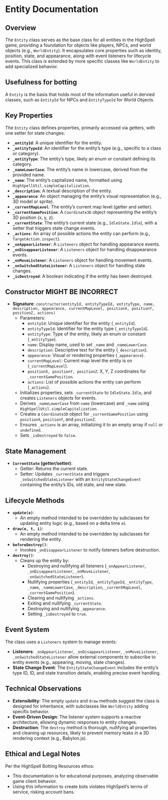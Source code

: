 # Entity Documentation

## Overview
The `Entity` class serves as the base class for all entities in the HighSpell game, providing a foundation for objects like players, NPCs, and world objects (e.g., `WorldEntity`). It encapsulates core properties such as identity, position, state, and appearance, along with event listeners for lifecycle events. This class is extended by more specific classes like `WorldEntity` to add specialized behavior.

## Usefulness for botting
A `Entity` is the basis that holds most of the information useful in dervied classes, such as `EntityId` for NPCs and `EntityTypeId` for World Objects. 

## Key Properties
The `Entity` class defines properties, primarily accessed via getters, with one setter for state changes:

- **`_entityId`**: A unique identifier for the entity.
- **`_entityTypeId`**: An identifier for the entity’s type (e.g., specific to a class or category).
- **`_entityType`**: The entity’s type, likely an enum or constant defining its category.
- **`_nameLowerCase`**: The entity’s name in lowercase, derived from the provided name.
- **`_name`**: The entity’s capitalized name, formatted using `HighSpellUtil.simpleCapitalization`.
- **`_description`**: A textual description of the entity.
- **`_appearance`**: An object managing the entity’s visual representation (e.g., 3D model or sprite).
- **`_currentMapLevel`**: The entity’s current map level (getter and setter).
- **`_currentGamePosition`**: A `Coordinate3D` object representing the entity’s 3D position (x, y, z).
- **`_currentState`**: The entity’s current state (e.g., `IdleState.Idle`), with a setter that triggers state change events.
- **`_actions`**: An array of possible actions the entity can perform (e.g., `TargetAction.inspect`).
- **`_onAppearListener`**: A `Listeners` object for handling appearance events.
- **`_onDisappearListener`**: A `Listeners` object for handling disappearance events.
- **`_onMoveListener`**: A `Listeners` object for handling movement events.
- **`_onSwitchedStateListener`**: A `Listeners` object for handling state changes.
- **`_isDestroyed`**: A boolean indicating if the entity has been destroyed.

## Constructor MIGHT BE INCORRECT
- **Signature**: `constructor(entityId, entityTypeId, entityType, name, description, appearance, currentMapLevel, positionX, positionY, positionZ, actions)`
  - Parameters:
    - `entityId`: Unique identifier for the entity (`_entityId`).
    - `entityTypeId`: Identifier for the entity type (`_entityTypeId`).
    - `entityType`: Type of the entity, likely an enum or constant (`_entityType`).
    - `name`: Display name, used to set `_name` and `_nameLowerCase`.
    - `description`: Descriptive text for the entity (`_description`).
    - `appearance`: Visual or rendering properties (`_appearance`).
    - `currentMapLevel`: Current map level the entity is on (`_currentMapLevel`).
    - `positionX, positionY, positionZ`: X, Y, Z coordinates for `_currentGamePosition`.
    - `actions`: List of possible actions the entity can perform (`_actions`).
  - Initializes properties, sets `_currentState` to `IdleState.Idle`, and creates `Listeners` objects for events.
  - Derives `_nameLowerCase` from `name` (lowercase) and `_name` using `HighSpellUtil.simpleCapitalization`.
  - Creates a `Coordinate3D` object for `_currentGamePosition` using `positionX`, `positionY`, and `positionZ`.
  - Ensures `_actions` is an array, initializing it to an empty array if `null` or `undefined`.
  - Sets `_isDestroyed` to `false`.

## State Management
- **`CurrentState` (getter/setter)**:
  - Getter: Returns the current state.
  - Setter: Updates `_currentState` and triggers `_onSwitchedStateListener` with an `EntityStateChangeEvent` containing the entity’s IDs, old state, and new state.

## Lifecycle Methods
- **`update(e)`**:
  - An empty method intended to be overridden by subclasses for updating entity logic (e.g., based on a delta time `e`).
- **`draw(e, t, i)`**:
  - An empty method intended to be overridden by subclasses for rendering the entity.
- **`beforeDestroy()`**:
  - Invokes `_onDisappearListener` to notify listeners before destruction.
- **`destroy()`**:
  - Cleans up the entity by:
    - Destroying and nullifying all listeners (`_onAppearListener`, `_onDisappearListener`, `_onMoveListener`, `_onSwitchedStateListener`).
    - Nullifying properties (`_entityId`, `_entityTypeId`, `_entityType`, `_name`, `_nameLowerCase`, `_description`, `_currentMapLevel`, `_currentGamePosition`).
    - Clearing and nullifying `_actions`.
    - Exiting and nullifying `_currentState`.
    - Destroying and nullifying `_appearance`.
    - Setting `_isDestroyed` to `true`.

## Event System
The class uses a `Listeners` system to manage events:
- **Listeners**: `_onAppearListener`, `_onDisappearListener`, `_onMoveListener`, `_onSwitchedStateListener` allow external components to subscribe to entity events (e.g., appearing, moving, state changes).
- **State Change Event**: The `EntityStateChangeEvent` includes the entity’s type ID, ID, and state transition details, enabling precise event handling.

## Technical Observations
- **Extensibility**: The empty `update` and `draw` methods suggest the class is designed for inheritance, with subclasses like `WorldEntity` adding specific behavior.
- **Event-Driven Design**: The listener system supports a reactive architecture, allowing dynamic responses to entity changes.
- **Destruction**: The `destroy` method is thorough, nullifying all properties and cleaning up resources, likely to prevent memory leaks in a 3D rendering context (e.g., Babylon.js).

## Ethical and Legal Notes
Per the HighSpell Botting Resources ethos:
- This documentation is for educational purposes, analyzing observable game client behavior.
- Using this information to create bots violates HighSpell’s terms of service, risking account bans.